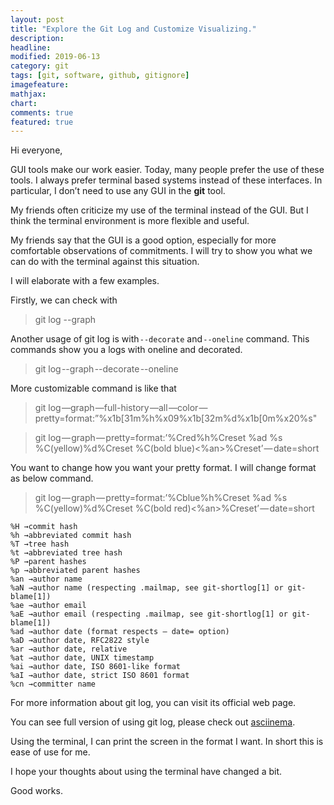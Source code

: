 ```yaml
---
layout: post
title: "Explore the Git Log and Customize Visualizing."
description:
headline: 
modified: 2019-06-13
category: git
tags: [git, software, github, gitignore]
imagefeature: 
mathjax: 
chart: 
comments: true
featured: true
---
```



Hi everyone,

GUI tools make our work easier. Today, many people prefer the use of these tools. I always prefer terminal based systems instead of these interfaces. In particular, I don’t need to use any GUI in the **git** tool.

My friends often criticize my use of the terminal instead of the GUI. But I think the terminal environment is more flexible and useful.

My friends say that the GUI is a good option, especially for more comfortable observations of commitments. I will try to show you what we can do with the terminal against this situation.

I will elaborate with a few examples.

Firstly, we can check with


>git log --graph


<div align="center">
    <script id="asciicast-254357" src="https://asciinema.org/a/254357.js" async ></script>
</div>

Another usage of git log is with `--decorate` and `--oneline` command. This commands show you a logs with oneline and decorated.

>git log --graph --decorate --oneline

<div align="center">
    <script id="asciicast-254358" src="https://asciinema.org/a/254358.js" async ></script>
</div>

More customizable command is like that

>git log —graph —full-history —all —color —pretty=format:”%x1b[31m%h%x09%x1b[32m%d%x1b[0m%x20%s"

<div align="center">
    <script id="asciicast-254359" src="https://asciinema.org/a/254359.js" async ></script>
</div>


>git log — graph — pretty=format:’%Cred%h%Creset %ad %s %C(yellow)%d%Creset %C(bold blue)<%an>%Creset’ — date=short

<div align="center">
    <script id="asciicast-254360" src="https://asciinema.org/a/254360.js" async ></script>
</div>

You want to change how you want your pretty format. I will change format as below command.

>git log — graph — pretty=format:’%Cblue%h%Creset %ad %s %C(yellow)%d%Creset %C(bold red)<%an>%Creset’ — date=short

<div align="center">
    <script id="asciicast-254361" src="https://asciinema.org/a/254361.js" async ></script>
</div>


    %H →commit hash
    %h →abbreviated commit hash
    %T →tree hash
    %t →abbreviated tree hash
    %P →parent hashes
    %p →abbreviated parent hashes
    %an →author name
    %aN →author name (respecting .mailmap, see git-shortlog[1] or git-blame[1])
    %ae →author email 
    %aE →author email (respecting .mailmap, see git-shortlog[1] or git-blame[1])
    %ad →author date (format respects — date= option)
    %aD →author date, RFC2822 style
    %ar →author date, relative
    %at →author date, UNIX timestamp
    %ai →author date, ISO 8601-like format
    %aI →author date, strict ISO 8601 format
    %cn →committer name


For more information about git log, you can visit its official web page.

You can see full version of using git log, please check out [asciinema](https://asciinema.org/a/251391).

<div align="center">
    <script id="asciicast-251391" src="https://asciinema.org/a/251391.js" async ></script>
</div>

Using the terminal, I can print the screen in the format I want. In short this is ease of use for me.

I hope your thoughts about using the terminal have changed a bit.

Good works.